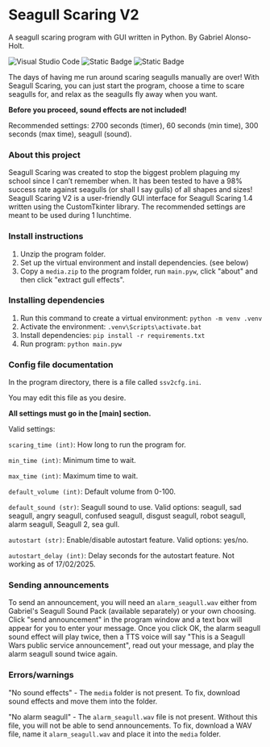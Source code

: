 # Seagull Scaring V2
A seagull scaring program with GUI written in Python.
By Gabriel Alonso-Holt.

![Visual Studio Code](https://img.shields.io/badge/Visual%20Studio%20Code-0078d7.svg?style=for-the-badge&logo=visual-studio-code&logoColor=white)
![Static Badge](https://img.shields.io/badge/formatter-black-formatter)
![Static Badge](https://img.shields.io/badge/linter-pylint-linter)

The days of having me run around scaring seagulls manually are over! With Seagull Scaring, you can just start the program, choose a time to scare seagulls for, and relax as the seagulls fly away when you want.

**Before you proceed, sound effects are not included!**

Recommended settings: 2700 seconds (timer), 60 seconds (min time), 300 seconds (max time), seagull (sound).

### About this project
Seagull Scaring was created to stop the biggest problem plaguing my school since I can’t remember when. 
It has been tested to have a 98% success rate against seagulls (or shall I say gulls) of all shapes and sizes! 
Seagull Scaring V2 is a user-friendly GUI interface for Seagull Scaring 1.4 written using the CustomTkinter library. 
The recommended settings are meant to be used during 1 lunchtime.

### Install instructions
1. Unzip the program folder.
2. Set up the virtual environment and install dependencies. (see below)
3. Copy a `media.zip` to the program folder, run `main.pyw`, click "about" and then click "extract gull effects".

### Installing dependencies
1. Run this command to create a virtual environment: `python -m venv .venv`
2. Activate the environment: `.venv\Scripts\activate.bat`
3. Install dependencies: `pip install -r requirements.txt`
4. Run program: `python main.pyw`

### Config file documentation
In the program directory, there is a file called `ssv2cfg.ini`.

You may edit this file as you desire.

**All settings must go in the [main] section.**

Valid settings: 

`scaring_time (int)`: How long to run the program for.

`min_time (int)`: Minimum time to wait.

`max_time (int)`: Maximum time to wait.

`default_volume (int)`: Default volume from 0-100.

`default_sound (str)`: Seagull sound to use. Valid options: seagull, sad seagull, angry seagull, confused seagull, disgust seagull, robot seagull, alarm seagull, Seagull 2, sea gull.

`autostart (str)`: Enable/disable autostart feature. Valid options: yes/no.

`autostart_delay (int)`: Delay seconds for the autostart feature. Not working as of 17/02/2025.

### Sending announcements
To send an announcement, you will need an `alarm_seagull.wav` either from Gabriel's Seagull Sound Pack (available separately) or your own choosing.
Click "send announcement" in the program window and a text box will appear for you to enter your message.
Once you click OK, the alarm seagull sound effect will play twice, then a TTS voice will say "This is a Seagull Wars public service announcement", read out your message, and play the alarm seagull sound twice again.

### Errors/warnings
"No sound effects" - The `media` folder is not present. To fix, download sound effects and move them into the folder.

"No alarm seagull" - The `alarm_seagull.wav` file is not present. Without this file, you will not be able to send announcements. To fix, download a WAV file, name it `alarm_seagull.wav` and place it into the `media` folder.
